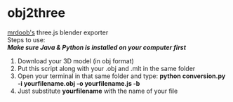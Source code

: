 # obj2three
<a href="https://github.com/mrdoob" target="_blank">mrdoob's</a> three.js blender exporter<br>
Steps to use:<br>
<em><b>Make sure Java & Python is installed on your computer first</b></em>
1) Download your 3D model (in obj format)<br>
2) Put this script along with your .obj and .mlt in the same folder<br>
3) Open your terminal in that same folder and type: <b>python conversion.py -i yourfilename.obj -o yourfilename.js -b</b> <br>
4) Just substitute <b>yourfilename</b> with the name of your file<br>
